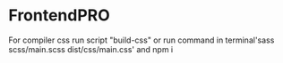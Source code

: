 # FrontendPRO

For compiler css run script "build-css" or run command in terminal'sass scss/main.scss dist/css/main.css' and npm i
